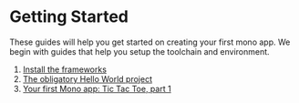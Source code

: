# Getting Started

These guides will help you get started on creating your first mono app. We begin with guides that help you setup the toolchain and environment.


 1. [Install the frameworks](install.md)
 1. [The obligatory Hello World project](hello_world.md)
 1. [Your first Mono app: Tic Tac Toe, part 1](tic-tac-toe-part-1.md)
 
 
 

